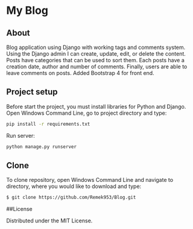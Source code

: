 # My Blog

## About

Blog application using Django with working tags and comments system. Using the Django admin I can create, update, edit, or delete the content. Posts have categories that can be used to sort them. Each posts have a creation date, author and number of comments. Finally, users are able to leave comments on posts. Added Bootstrap 4 for front end.

## Project setup

Before start the project, you must install libraries for Python and Django. Open Windows Command Line, go to project directory and type:

```sh
pip install -r requirements.txt
```

Run server:
```sh
python manage.py runserver
```

## Clone

To clone repository, open Windows Command Line and navigate to directory, where you would like to download and type:
```sh
$ git clone https://github.com/Remek953/Blog.git
```

##License

Distributed under the MIT License.
